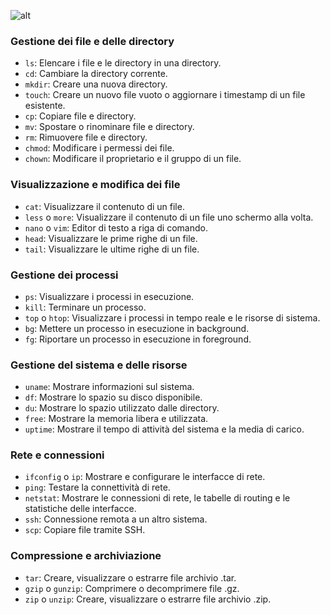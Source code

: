 ![alt](https://i.ibb.co/q1yM3Dc/Header-Template-Recuperato.png)

### Gestione dei file e delle directory

- `ls`: Elencare i file e le directory in una directory.
- `cd`: Cambiare la directory corrente.
- `mkdir`: Creare una nuova directory.
- `touch`: Creare un nuovo file vuoto o aggiornare i timestamp di un file esistente.
- `cp`: Copiare file e directory.
- `mv`: Spostare o rinominare file e directory.
- `rm`: Rimuovere file e directory.
- `chmod`: Modificare i permessi dei file.
- `chown`: Modificare il proprietario e il gruppo di un file.

### Visualizzazione e modifica dei file

- `cat`: Visualizzare il contenuto di un file.
- `less` o `more`: Visualizzare il contenuto di un file uno schermo alla volta.
- `nano` o `vim`: Editor di testo a riga di comando.
- `head`: Visualizzare le prime righe di un file.
- `tail`: Visualizzare le ultime righe di un file.

### Gestione dei processi

- `ps`: Visualizzare i processi in esecuzione.
- `kill`: Terminare un processo.
- `top` o `htop`: Visualizzare i processi in tempo reale e le risorse di sistema.
- `bg`: Mettere un processo in esecuzione in background.
- `fg`: Riportare un processo in esecuzione in foreground.

### Gestione del sistema e delle risorse

- `uname`: Mostrare informazioni sul sistema.
- `df`: Mostrare lo spazio su disco disponibile.
- `du`: Mostrare lo spazio utilizzato dalle directory.
- `free`: Mostrare la memoria libera e utilizzata.
- `uptime`: Mostrare il tempo di attività del sistema e la media di carico.

### Rete e connessioni

- `ifconfig` o `ip`: Mostrare e configurare le interfacce di rete.
- `ping`: Testare la connettività di rete.
- `netstat`: Mostrare le connessioni di rete, le tabelle di routing e le statistiche delle interfacce.
- `ssh`: Connessione remota a un altro sistema.
- `scp`: Copiare file tramite SSH.

### Compressione e archiviazione

- `tar`: Creare, visualizzare o estrarre file archivio .tar.
- `gzip` o `gunzip`: Comprimere o decomprimere file .gz.
- `zip` o `unzip`: Creare, visualizzare o estrarre file archivio .zip.
